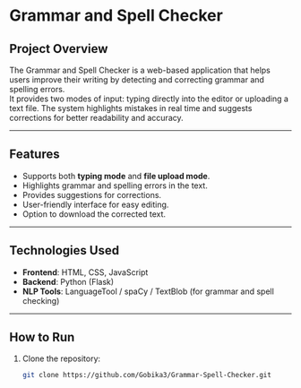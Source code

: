 # Grammar and Spell Checker  

## Project Overview  
The Grammar and Spell Checker is a web-based application that helps users improve their writing by detecting and correcting grammar and spelling errors.  
It provides two modes of input: typing directly into the editor or uploading a text file. The system highlights mistakes in real time and suggests corrections for better readability and accuracy.  

---

## Features  
- Supports both **typing mode** and **file upload mode**.  
- Highlights grammar and spelling errors in the text.  
- Provides suggestions for corrections.  
- User-friendly interface for easy editing.  
- Option to download the corrected text.  

---

## Technologies Used  
- **Frontend**: HTML, CSS, JavaScript  
- **Backend**: Python (Flask)  
- **NLP Tools**: LanguageTool / spaCy / TextBlob (for grammar and spell checking)  

---

## How to Run  
1. Clone the repository:  
   ```bash
   git clone https://github.com/Gobika3/Grammar-Spell-Checker.git
